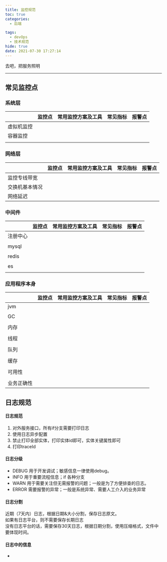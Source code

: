 ```yaml
---
title: 监控规范
toc: true
categories:
  - 后端

tags:
  - devOps
  - 技术规范
hide: true
date: 2021-07-30 17:27:14
---
```




去吧，把服务照明

<!-- more -->

------



## 常见监控点



### 系统层



|            | 监控点 | 常用监控方案及工具 | 常见指标 | 报警点 |
| ---------- | ------ | ------------------ | -------- | ------ |
| 虚拟机监控 |        |                    |          |        |
| 容器监控   |        |                    |          |        |
|            |        |                    |          |        |



### 网络层

|                | 监控点 | 常用监控方案及工具 | 常见指标 | 报警点 |
| -------------- | ------ | ------------------ | -------- | ------ |
| 监控专线带宽   |        |                    |          |        |
| 交换机基本情况 |        |                    |          |        |
| 网络延迟       |        |                    |          |        |





### 中间件

|          | 监控点 | 常用监控方案及工具 | 常见指标 | 报警点 |
| -------- | ------ | ------------------ | -------- | ------ |
| 注册中心 |        |                    |          |        |
|          |        |                    |          |        |
| mysql    |        |                    |          |        |
|          |        |                    |          |        |
| redis    |        |                    |          |        |
|          |        |                    |          |        |
| es       |        |                    |          |        |
|          |        |                    |          |        |



### 应用程序本身

|            | 监控点 | 常用监控方案及工具 | 常见指标 | 报警点 |
| ---------- | ------ | ------------------ | -------- | ------ |
| jvm        |        |                    |          |        |
|            |        |                    |          |        |
| GC         |        |                    |          |        |
|            |        |                    |          |        |
| 内存       |        |                    |          |        |
|            |        |                    |          |        |
| 线程       |        |                    |          |        |
|            |        |                    |          |        |
| 队列       |        |                    |          |        |
|            |        |                    |          |        |
| 缓存       |        |                    |          |        |
|            |        |                    |          |        |
| 可用性     |        |                    |          |        |
|            |        |                    |          |        |
| 业务正确性 |        |                    |          |        |





## 日志规范

#### 日志规范

1. 对外服务接口，所有if分支需要打印日志
2. 使用日志异步配置
3. 禁止打印全部实体，打印实体id即可，实体关键属性即可
4. 打印traceId



#### 日志分级

- DEBUG 用于开发调试；敏感信息一律使用debug。
- INFO 用于重要流程信息；if 各种分支
- WARN 用于需要关注但无需报警的问题；一般是为了方便排查的日志。
- ERROR 需要报警的异常；一般是系统异常、需要人工介入的业务异常



#### 日志分割

近期（7天内）日志，根据日期&大小分割，保存日志原文。<br>如果有日志平台，则不需要保存长期日志<br>没有日志平台的话，需要保存30天日志，根据日期分割，使用压缩格式，文件中要体现时间。



#### 日志中的信息

- 

